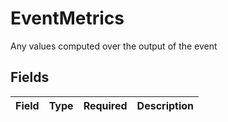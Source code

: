 # EventMetrics

Any values computed over the output of the event


## Fields

| Field       | Type        | Required    | Description |
| ----------- | ----------- | ----------- | ----------- |
